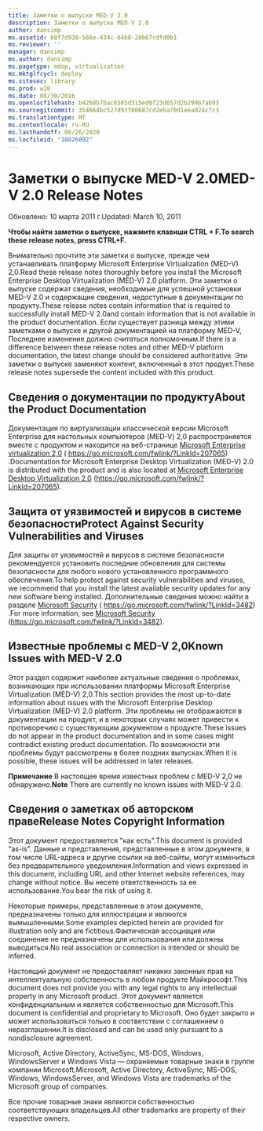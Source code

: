 ```yaml
---
title: Заметки о выпуске MED-V 2.0
description: Заметки о выпуске MED-V 2.0
author: dansimp
ms.assetid: b8f7d938-566e-434c-b4b8-28b67cdfd0b1
ms.reviewer: ''
manager: dansimp
ms.author: dansimp
ms.pagetype: mdop, virtualization
ms.mktglfcycl: deploy
ms.sitesec: library
ms.prod: w10
ms.date: 08/30/2016
ms.openlocfilehash: b4268b7bac6505d315ed0f23d657d2b299b7ab93
ms.sourcegitcommit: 354664bc527d93f80687cd2eba70d1eea024c7c3
ms.translationtype: MT
ms.contentlocale: ru-RU
ms.lasthandoff: 06/26/2020
ms.locfileid: "10826092"
---
```

# <span data-ttu-id="802c0-103">Заметки о выпуске MED-V 2.0</span><span class="sxs-lookup"><span data-stu-id="802c0-103">MED-V 2.0 Release Notes</span></span>


<span data-ttu-id="802c0-104">Обновлено: 10 марта 2011 г.</span><span class="sxs-lookup"><span data-stu-id="802c0-104">Updated: March 10, 2011</span></span>

**<span data-ttu-id="802c0-105">Чтобы найти заметки о выпуске, нажмите клавиши CTRL + F.</span><span class="sxs-lookup"><span data-stu-id="802c0-105">To search these release notes, press CTRL+F.</span></span>**

<span data-ttu-id="802c0-106">Внимательно прочтите эти заметки о выпуске, прежде чем устанавливать платформу Microsoft Enterprise Virtualization (MED-V) 2,0.</span><span class="sxs-lookup"><span data-stu-id="802c0-106">Read these release notes thoroughly before you install the Microsoft Enterprise Desktop Virtualization (MED-V) 2.0 platform.</span></span> <span data-ttu-id="802c0-107">Эти заметки о выпуске содержат сведения, необходимые для успешной установки MED-V 2.0 и содержащие сведения, недоступные в документации по продукту.</span><span class="sxs-lookup"><span data-stu-id="802c0-107">These release notes contain information that is required to successfully install MED-V 2.0and contain information that is not available in the product documentation.</span></span> <span data-ttu-id="802c0-108">Если существует разница между этими заметками о выпуске и другой документацией на платформу MED-V, Последнее изменение должно считаться полномочным.</span><span class="sxs-lookup"><span data-stu-id="802c0-108">If there is a difference between these release notes and other MED-V platform documentation, the latest change should be considered authoritative.</span></span> <span data-ttu-id="802c0-109">Эти заметки о выпуске заменяют контент, включенный в этот продукт.</span><span class="sxs-lookup"><span data-stu-id="802c0-109">These release notes supersede the content included with this product.</span></span>

## <span data-ttu-id="802c0-110">Сведения о документации по продукту</span><span class="sxs-lookup"><span data-stu-id="802c0-110">About the Product Documentation</span></span>


<span data-ttu-id="802c0-111">Документация по виртуализации классической версии Microsoft Enterprise для настольных компьютеров (MED-V) 2,0 распространяется вместе с продуктом и находится на веб-странице [Microsoft Enterprise virtualization 2,0](https://go.microsoft.com/fwlink/?LinkID=207065) ( https://go.microsoft.com/fwlink/?LinkId=207065) .</span><span class="sxs-lookup"><span data-stu-id="802c0-111">Documentation for Microsoft Enterprise Desktop Virtualization (MED-V) 2.0 is distributed with the product and is also located at [Microsoft Enterprise Desktop Virtualization 2.0](https://go.microsoft.com/fwlink/?LinkID=207065) (https://go.microsoft.com/fwlink/?LinkId=207065).</span></span>

## <span data-ttu-id="802c0-112">Защита от уязвимостей и вирусов в системе безопасности</span><span class="sxs-lookup"><span data-stu-id="802c0-112">Protect Against Security Vulnerabilities and Viruses</span></span>


<span data-ttu-id="802c0-113">Для защиты от уязвимостей и вирусов в системе безопасности рекомендуется установить последние обновления для системы безопасности для любого нового установленного программного обеспечения.</span><span class="sxs-lookup"><span data-stu-id="802c0-113">To help protect against security vulnerabilities and viruses, we recommend that you install the latest available security updates for any new software being installed.</span></span> <span data-ttu-id="802c0-114">Дополнительные сведения можно найти в разделе [Microsoft Security](https://go.microsoft.com/fwlink/?LinkId=3482) ( https://go.microsoft.com/fwlink/?LinkId=3482) .</span><span class="sxs-lookup"><span data-stu-id="802c0-114">For more information, see [Microsoft Security](https://go.microsoft.com/fwlink/?LinkId=3482) (https://go.microsoft.com/fwlink/?LinkId=3482).</span></span>

## <span data-ttu-id="802c0-115">Известные проблемы с MED-V 2,0</span><span class="sxs-lookup"><span data-stu-id="802c0-115">Known Issues with MED-V 2.0</span></span>


<span data-ttu-id="802c0-116">Этот раздел содержит наиболее актуальные сведения о проблемах, возникающих при использовании платформы Microsoft Enterprise Virtualization (MED-V) 2,0.</span><span class="sxs-lookup"><span data-stu-id="802c0-116">This section provides the most up-to-date information about issues with the Microsoft Enterprise Desktop Virtualization (MED-V) 2.0 platform.</span></span> <span data-ttu-id="802c0-117">Эти проблемы не отображаются в документации на продукт, и в некоторых случаях может привести к противоречию с существующим документом о продукте.</span><span class="sxs-lookup"><span data-stu-id="802c0-117">These issues do not appear in the product documentation and in some cases might contradict existing product documentation.</span></span> <span data-ttu-id="802c0-118">По возможности эти проблемы будут рассмотрены в более поздних выпусках.</span><span class="sxs-lookup"><span data-stu-id="802c0-118">When it is possible, these issues will be addressed in later releases.</span></span>

<span data-ttu-id="802c0-119">**Примечание**  В настоящее время известных проблем с MED-V 2,0 не обнаружено.</span><span class="sxs-lookup"><span data-stu-id="802c0-119">**Note** There are currently no known issues with MED-V 2.0.</span></span>

 

## <span data-ttu-id="802c0-120">Сведения о заметках об авторском праве</span><span class="sxs-lookup"><span data-stu-id="802c0-120">Release Notes Copyright Information</span></span>


<span data-ttu-id="802c0-121">Этот документ предоставляется "как есть".</span><span class="sxs-lookup"><span data-stu-id="802c0-121">This document is provided “as-is”.</span></span> <span data-ttu-id="802c0-122">Данные и представления, представленные в этом документе, в том числе URL-адреса и другие ссылки на веб-сайты, могут измениться без предварительного уведомления.</span><span class="sxs-lookup"><span data-stu-id="802c0-122">Information and views expressed in this document, including URL and other Internet website references, may change without notice.</span></span> <span data-ttu-id="802c0-123">Вы несете ответственность за ее использование.</span><span class="sxs-lookup"><span data-stu-id="802c0-123">You bear the risk of using it.</span></span>

<span data-ttu-id="802c0-124">Некоторые примеры, представленные в этом документе, предназначены только для иллюстрации и являются вымышленными.</span><span class="sxs-lookup"><span data-stu-id="802c0-124">Some examples depicted herein are provided for illustration only and are fictitious.</span></span><span data-ttu-id="802c0-125">Фактическая ассоциация или соединение не предназначены для использования или должны выводиться.</span><span class="sxs-lookup"><span data-stu-id="802c0-125">No real association or connection is intended or should be inferred.</span></span>

<span data-ttu-id="802c0-126">Настоящий документ не предоставляет никаких законных прав на интеллектуальную собственность в любом продукте Майкрософт.</span><span class="sxs-lookup"><span data-stu-id="802c0-126">This document does not provide you with any legal rights to any intellectual property in any Microsoft product.</span></span> <span data-ttu-id="802c0-127">Этот документ является конфиденциальным и является собственностью для Microsoft.</span><span class="sxs-lookup"><span data-stu-id="802c0-127">This document is confidential and proprietary to Microsoft.</span></span> <span data-ttu-id="802c0-128">Оно будет закрыто и может использоваться только в соответствии с соглашением о неразглашении.</span><span class="sxs-lookup"><span data-stu-id="802c0-128">It is disclosed and can be used only pursuant to a nondisclosure agreement.</span></span>



<span data-ttu-id="802c0-129">Microsoft, Active Directory, ActiveSync, MS-DOS, Windows, WindowsServer и Windows Vista — охраняемые товарные знаки в группе компании Microsoft.</span><span class="sxs-lookup"><span data-stu-id="802c0-129">Microsoft, Active Directory, ActiveSync, MS-DOS, Windows, WindowsServer, and Windows Vista are trademarks of the Microsoft group of companies.</span></span>

<span data-ttu-id="802c0-130">Все прочие товарные знаки являются собственностью соответствующих владельцев.</span><span class="sxs-lookup"><span data-stu-id="802c0-130">All other trademarks are property of their respective owners.</span></span>

 

 





